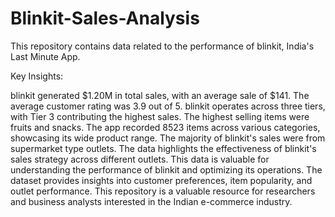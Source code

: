 # Blinkit-Sales-Analysis

This repository contains data related to the performance of blinkit, India's Last Minute App.

Key Insights:

blinkit generated $1.20M in total sales, with an average sale of $141.
The average customer rating was 3.9 out of 5.
blinkit operates across three tiers, with Tier 3 contributing the highest sales.
The highest selling items were fruits and snacks.
The app recorded 8523 items across various categories, showcasing its wide product range.
The majority of blinkit's sales were from supermarket type outlets.
The data highlights the effectiveness of blinkit's sales strategy across different outlets.
This data is valuable for understanding the performance of blinkit and optimizing its operations.
The dataset provides insights into customer preferences, item popularity, and outlet performance.
This repository is a valuable resource for researchers and business analysts interested in the Indian e-commerce industry.
